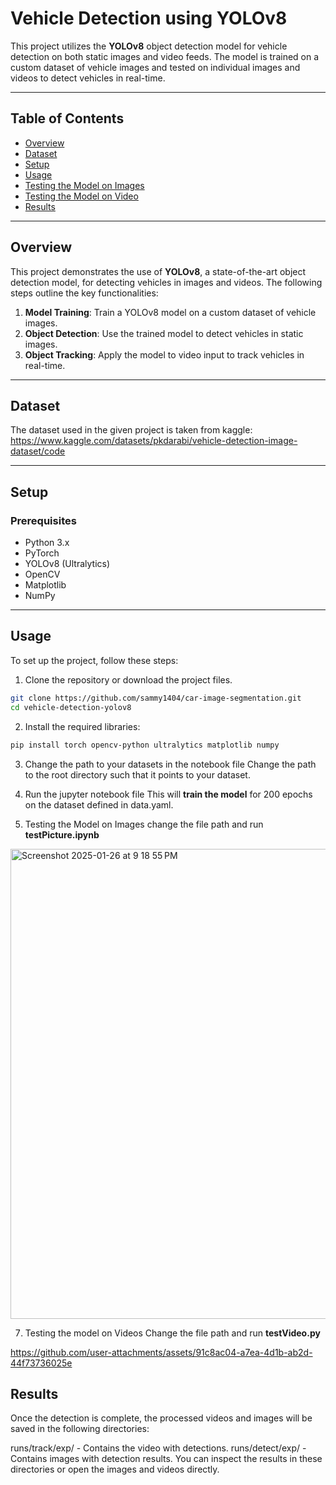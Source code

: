 #  Vehicle Detection using YOLOv8

This project utilizes the **YOLOv8** object detection model for vehicle detection on both static images and video feeds. The model is trained on a custom dataset of vehicle images and tested on individual images and videos to detect vehicles in real-time.

---

## Table of Contents

- [Overview](#overview)
- [Dataset](#dataset)
- [Setup](#setup)
- [Usage](#usage)
- [Testing the Model on Images](#testing-the-model-on-images)
- [Testing the Model on Video](#testing-the-model-on-video)
- [Results](#results)


---

## Overview

This project demonstrates the use of **YOLOv8**, a state-of-the-art object detection model, for detecting vehicles in images and videos. The following steps outline the key functionalities:

1. **Model Training**: Train a YOLOv8 model on a custom dataset of vehicle images.
2. **Object Detection**: Use the trained model to detect vehicles in static images.
3. **Object Tracking**: Apply the model to video input to track vehicles in real-time.


---

## Dataset

The dataset used in the given project is taken from kaggle:
https://www.kaggle.com/datasets/pkdarabi/vehicle-detection-image-dataset/code


---

## Setup

### Prerequisites

- Python 3.x
- PyTorch
- YOLOv8 (Ultralytics)
- OpenCV
- Matplotlib
- NumPy

---

## Usage

To set up the project, follow these steps:

1. Clone the repository or download the project files.

```bash
git clone https://github.com/sammy1404/car-image-segmentation.git
cd vehicle-detection-yolov8
```

2. Install the required libraries:
```bash
pip install torch opencv-python ultralytics matplotlib numpy
```

3. Change the path to your datasets in the notebook file
Change the path to the root directory such that it points to your dataset.

4. Run the jupyter notebook file
This will **train the model** for 200 epochs on the dataset defined in data.yaml.

5. Testing the Model on Images
change the file path and run **testPicture.ipynb**
<img width="752" alt="Screenshot 2025-01-26 at 9 18 55 PM" src="https://github.com/user-attachments/assets/1c0b0e79-3156-4644-93f4-200a9d45aba4" />


7. Testing the model on Videos
Change the file path and run **testVideo.py**

https://github.com/user-attachments/assets/91c8ac04-a7ea-4d1b-ab2d-44f73736025e


## Results
Once the detection is complete, the processed videos and images will be saved in the following directories:

runs/track/exp/ - Contains the video with detections.
runs/detect/exp/ - Contains images with detection results.
You can inspect the results in these directories or open the images and videos directly.
